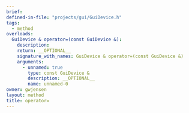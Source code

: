 ```yaml
---
brief:
defined-in-file: "projects/gui/GuiDevice.h"
tags:
  - method
overloads:
  GuiDevice & operator=(const GuiDevice &):
    description:
    return: __OPTIONAL__
    signature_with_names: GuiDevice & operator=(const GuiDevice &)
    arguments:
      - unnamed: true
        type: const GuiDevice &
        description: __OPTIONAL__
        name: unnamed-0
owner: gwjensen
layout: method
title: operator=
---
```

